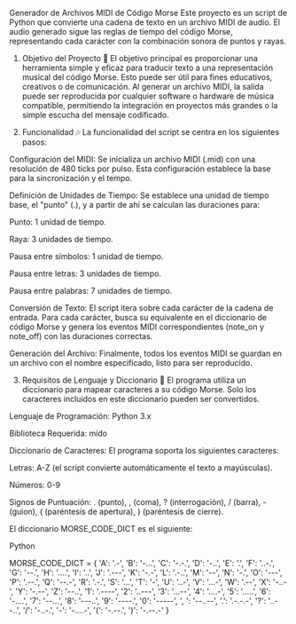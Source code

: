 Generador de Archivos MIDI de Código Morse
Este proyecto es un script de Python que convierte una cadena de texto en un archivo MIDI de audio. El audio generado sigue las reglas de tiempo del código Morse, representando cada carácter con la combinación sonora de puntos y rayas.

1. Objetivo del Proyecto 🎯
El objetivo principal es proporcionar una herramienta simple y eficaz para traducir texto a una representación musical del código Morse. Esto puede ser útil para fines educativos, creativos o de comunicación. Al generar un archivo MIDI, la salida puede ser reproducida por cualquier software o hardware de música compatible, permitiendo la integración en proyectos más grandes o la simple escucha del mensaje codificado.

2. Funcionalidad 🎶
La funcionalidad del script se centra en los siguientes pasos:

Configuración del MIDI: Se inicializa un archivo MIDI (.mid) con una resolución de 480 ticks por pulso. Esta configuración establece la base para la sincronización y el tempo.

Definición de Unidades de Tiempo: Se establece una unidad de tiempo base, el "punto" (.), y a partir de ahí se calculan las duraciones para:

Punto: 1 unidad de tiempo.

Raya: 3 unidades de tiempo.

Pausa entre símbolos: 1 unidad de tiempo.

Pausa entre letras: 3 unidades de tiempo.

Pausa entre palabras: 7 unidades de tiempo.

Conversión de Texto: El script itera sobre cada carácter de la cadena de entrada. Para cada carácter, busca su equivalente en el diccionario de código Morse y genera los eventos MIDI correspondientes (note_on y note_off) con las duraciones correctas.

Generación del Archivo: Finalmente, todos los eventos MIDI se guardan en un archivo con el nombre especificado, listo para ser reproducido.

3. Requisitos de Lenguaje y Diccionario 📖
El programa utiliza un diccionario para mapear caracteres a su código Morse. Solo los caracteres incluidos en este diccionario pueden ser convertidos.

Lenguaje de Programación: Python 3.x

Biblioteca Requerida: mido

Diccionario de Caracteres: El programa soporta los siguientes caracteres:

Letras: A-Z (el script convierte automáticamente el texto a mayúsculas).

Números: 0-9

Signos de Puntuación: . (punto), ,  (coma), ? (interrogación), / (barra), - (guion), ( (paréntesis de apertura), ) (paréntesis de cierre).

El diccionario MORSE_CODE_DICT es el siguiente:

Python

MORSE_CODE_DICT = {
    'A': '.-', 'B': '-...', 'C': '-.-.', 'D': '-..', 'E': '.', 'F': '..-.',
    'G': '--.', 'H': '....', 'I': '..', 'J': '.---', 'K': '-.-', 'L': '.-..',
    'M': '--', 'N': '-.', 'O': '---', 'P': '.--.', 'Q': '--.-', 'R': '.-.',
    'S': '...', 'T': '-', 'U': '..-', 'V': '...-', 'W': '.--', 'X': '-..-',
    'Y': '-.--', 'Z': '--..',
    '1': '.----', '2': '..---', '3': '...--', '4': '....-', '5': '.....',
    '6': '-....', '7': '--...', '8': '---..', '9': '----.', '0': '-----',
    ', ': '--..--', '.': '.-.-.-', '?': '..--..', '/': '-..-.', '-': '-....-',
    '(': '-.--.', ')': '-.--.-'
}
